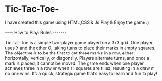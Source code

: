 # Tic-Tac-Toe-

I have created this game using HTML,CSS & Js
Play & Enjoy the game :)
<br>
<br>
---- How to Play: Rules -------
<br>
<br>
Tic Tac Toe is a simple two-player game played on a 3x3 grid. One player uses X and the other O, taking turns to place their marks in empty squares. The objective is to be the first to get three marks in a row, either horizontally, vertically, or diagonally. Players alternate turns, and once a mark is placed, it cannot be moved. The game ends when one player achieves three in a row or when all squares are filled, resulting in a draw if no one wins. It’s a quick, strategic game that’s easy to learn and fun to play! 
